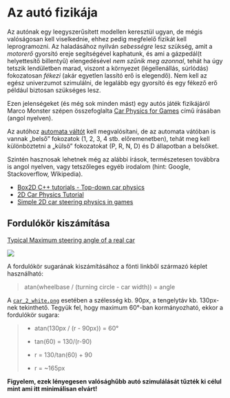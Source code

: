 # Az autó fizikája

Az autónak egy leegyszerűsített modellen keresztül ugyan, de mégis valóságosan kell viselkednie, ehhez pedig megfelelő fizikát kell leprogramozni. Az haladásához nyilván *sebességre* lesz szükség, amit a *motorerő* gyorsító ereje segítségével kaphatunk, és ami a gázpedál(t helyettesítő billentyű) elengedésével *nem szűnik meg azonnal*, tehát ha úgy tetszik lendületben marad, viszont a környezet (légellenállás, súrlódás) fokozatosan *fékezi* (akár egyetlen lassító erő is elegendő). Nem kell az egész univerzumot szimulálni, de legalább egy gyorsító és egy fékező erő például biztosan szükséges lesz.

Ezen jelenségeket (és még sok minden mást) egy autós játék fizikájáról Marco Monster szépen összefoglalta [Car Physics for Games](http://www.asawicki.info/Mirror/Car%20Physics%20for%20Games/Car%20Physics%20for%20Games.html) című írásában (angol nyelven).


Az autóhoz [automata váltót](https://auto.howstuffworks.com/automatic-transmission.htm) kell megvalósítani, de az automata vátóban is vannak „belső” fokozatok (1, 2, 3, 4 stb. előremenetben), tehát meg kell különböztetni a „külső” fokozatokat (P, R, N, D) és D állapotban a belsőket.

Szintén hasznosak lehetnek még az alábbi írások, természetesen továbbra is angol nyelven, vagy tetszőleges egyéb irodalom (hint: Google, Stackoverflow, Wikipedia).

- [Box2D C++ tutorials - Top-down car physics](http://www.iforce2d.net/b2dtut/top-down-car)
- [2D Car Physics Tutorial ](https://www.gamedev.net/forums/topic/470497-2d-car-physics-tutorial/)
- [Simple 2D car steering physics in games](https://engineeringdotnet.blogspot.com/2010/04/simple-2d-car-physics-in-games.html)

## Fordulókör kiszámítása

[Typical Maximum steering angle of a real car](http://gamedev.stackexchange.com/questions/50022/typical-maximum-steering-angle-of-a-real-car)

![](https://i.stack.imgur.com/DQsP9.png)

A fordulókör sugarának kiszámításához a fönti linkből származó képlet használható:

> atan(wheelbase / (turning circle - car width)) = angle

A [`car_2_white.png`](resources/car_2_white.png) esetében a szélesség kb. 90px, a tengelytáv kb. 130px-nek tekinthető. Tegyük fel, hogy maximum 60°-ban kormányozható, ekkor a fordulókör sugara:

> - atan(130px / (r - 90px)) = 60°
>
> - tan(60) = 130/(r-90)
> - r = 130/tan(60) + 90
> - r = ~165px

**Figyelem, ezek lényegesen valósághűbb autó szimulálását tűzték ki célul mint ami itt minimálisan elvárt!**
